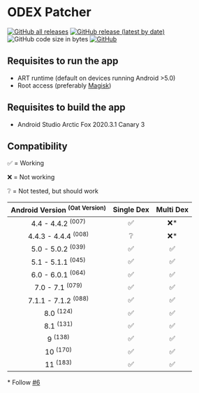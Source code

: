 # ODEX Patcher

[![GitHub all releases](https://img.shields.io/github/downloads/giacomoferretti/odex-patcher/total?color=success)](https://github.com/giacomoferretti/odex-patcher/releases/latest)
[![GitHub release (latest by date)](https://img.shields.io/github/v/release/giacomoferretti/odex-patcher)](https://github.com/giacomoferretti/odex-patcher/releases/latest)
![GitHub code size in bytes](https://img.shields.io/github/languages/code-size/giacomoferretti/odex-patcher)
[![GitHub](https://img.shields.io/github/license/giacomoferretti/odex-patcher?color=blue)](LICENSE)

<!--
[![Average time to resolve an issue](http://isitmaintained.com/badge/resolution/giacomoferretti/odex-patcher.svg)](http://isitmaintained.com/project/giacomoferretti/odex-patcher "Average time to resolve an issue")
[![Percentage of issues still open](http://isitmaintained.com/badge/open/giacomoferretti/odex-patcher.svg)](http://isitmaintained.com/project/giacomoferretti/odex-patcher "Percentage of issues still open")

The ART runtime was first introduced in Android 4.4 as an opt-in experimental option, you could enabled it through Developer options.
Since Android 5.0 it became the standard runtime.

The difference between Dalvik and the ART runtime is that Dalvik is JIT and ART is AOT.
-->

## Requisites to run the app

* ART runtime (default on devices running Android >5.0)
* Root access (preferably [Magisk](https://github.com/topjohnwu/Magisk))

## Requisites to build the app

* Android Studio Arctic Fox 2020.3.1 Canary 3

## Compatibility

✅ = Working

❌ = Not working

❔ = Not tested, but should work

| Android Version <sup>(Oat Version)</sup> | Single Dex | Multi Dex |
|:-:|:-:|:-:|
| 4.4 - 4.4.2 <sup>(007)</sup>   | ✅ | ❌* |
| 4.4.3 - 4.4.4 <sup>(008)</sup> | ❔ | ❌* |
| 5.0 - 5.0.2 <sup>(039)</sup>   | ✅ | ✅ |
| 5.1 - 5.1.1 <sup>(045)</sup>   | ✅ | ✅ |
| 6.0 - 6.0.1 <sup>(064)</sup>   | ✅ | ✅ |
| 7.0 - 7.1 <sup>(079)</sup>     | ✅ | ✅ |
| 7.1.1 - 7.1.2 <sup>(088)</sup> | ✅ | ✅ |
| 8.0 <sup>(124)</sup>           | ✅ | ✅ |
| 8.1 <sup>(131)</sup>           | ✅ | ✅ |
| 9 <sup>(138)</sup>             | ✅ | ✅ |
| 10 <sup>(170)</sup>            | ✅ | ✅ |
| 11 <sup>(183)</sup>            | ✅ | ✅ |

\* Follow [#6](https://github.com/giacomoferretti/odex-patcher/issues/6)